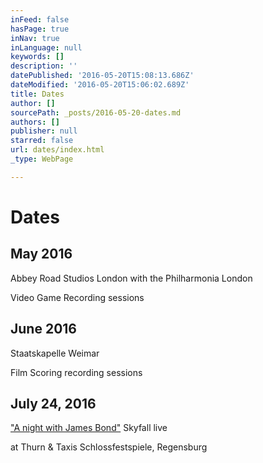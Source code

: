 ```yaml
---
inFeed: false
hasPage: true
inNav: true
inLanguage: null
keywords: []
description: ''
datePublished: '2016-05-20T15:08:13.686Z'
dateModified: '2016-05-20T15:06:02.689Z'
title: Dates
author: []
sourcePath: _posts/2016-05-20-dates.md
authors: []
publisher: null
starred: false
url: dates/index.html
_type: WebPage

---
```

# Dates

## May 2016  
Abbey Road Studios London with the Philharmonia London

Video Game Recording sessions

## June 2016  
Staatskapelle Weimar

Film Scoring recording sessions

## July 24, 2016  
["A night with James Bond"][0] Skyfall live

at Thurn & Taxis Schlossfestspiele, Regensburg

[0]: http://www.schlossfestspiele-regensburg.de/details/jagd-auf-007-eine-nacht-mit-james-bond-die-grosse-filmmusiknacht/show.html